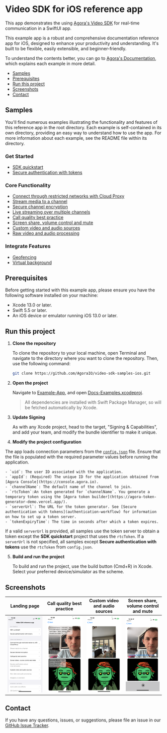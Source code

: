 # Video SDK for iOS reference app

This app demonstrates the using [Agora's Video SDK](https://docs.agora.io/en/video-calling/get-started/get-started-sdk) 
for real-time communication in a SwiftUI app.

This example app is a robust and comprehensive documentation reference app for iOS, designed to enhance your productivity and understanding. It's built to be flexible, easily extensible, and beginner-friendly.

To understand the contents better, you can go to [Agora's Documentation](https://docs.agora.io), which explains each example in more detail.

- [Samples](#samples-)
- [Prerequisites](#prerequisites)
- [Run this project](#run-this-project)
- [Screenshots](#screenshots)
- [Contact](#contact)

## Samples

You'll find numerous examples illustrating the functionality and features of this reference app in the root directory. Each example is self-contained in its own directory, providing an easy way to understand how to use the app. For more information about each example, see the README file within its directory.

### Get Started
- [SDK quickstart](./get-started-sdk/)
- [Secure authentication with tokens](./authentication-workflow/)

### Core Functionality

- [Connect through restricted networks with Cloud Proxy](./cloud-proxy/)
- [Stream media to a channel](./play-media/)
- [Secure channel encryption](./media-stream-encryption/)
- [Live streaming over multiple channels](./live-streaming-over-multiple-channels/)
- [Call quality best practice](./ensure-channel-quality/)
- [Screen share, volume control and mute](./product-workflow/)
- [Custom video and audio sources](./custom-video-and-audio/)
- [Raw video and audio processing](./stream-raw-audio-and-video/)
<!-- - [Integrate and extension]() -->

### Integrate Features

- [Geofencing](./geofencing/)
- [Virtual background](./virtual-background/)

## Prerequisites

Before getting started with this example app, please ensure you have the following software installed on your machine:

- Xcode 13.0 or later.
- Swift 5.5 or later.
- An iOS device or emulator running iOS 13.0 or later.

## Run this project

1. **Clone the repository**

    To clone the repository to your local machine, open Terminal and navigate to the directory where you want to clone the repository. Then, use the following command:
    
    ```sh
    git clone https://github.com/AgoraIO/video-sdk-samples-ios.git
    ```

2. **Open the project**

   Navigate to [Example-App](Example-App), and open [Docs-Examples.xcodeproj](Example-App/Docs-Examples.xcodeproj).
   
   > All dependencies are installed with Swift Package Manager, so will be fetched automatically by Xcode.

3. **Update Signing**

   As with any Xcode project, head to the target, "Signing & Capabilities", and add your team, and modify the bundle identifier to make it unique.

4.  **Modify the project configuration**

   The app loads connection parameters from the [`config.json`](./agora-manager/config.json) file. Ensure that the 
   file is populated with the required parameter values before running the application.

    - `uid`: The user ID associated with the application.
    - `appId`: (Required) The unique ID for the application obtained from [Agora Console](https://console.agora.io). 
    - `channelName`: The default name of the channel to join.
    - `rtcToken`:An token generated for `channelName`. You generate a temporary token using the [Agora token builder](https://agora-token-generator-demo.vercel.app/).
    - `serverUrl`: The URL for the token generator. See [Secure authentication with tokens](authentication-workflow) for information on how to set up a token server.
    - `tokenExpiryTime`: The time in seconds after which a token expires.

   If a valid `serverUrl` is provided, all samples use the token server to obtain a token except the **SDK quickstart** project that uses the `rtcToken`. If a `serverUrl` is not specified, all samples except **Secure authentication with tokens** use the `rtcToken` from `config.json`.

5. **Build and run the project**

   To build and run the project, use the build button (Cmd+R) in Xcode. Select your preferred device/simulator as the scheme.

## Screenshots

| Landing page | Call quality best practice | Custom video and audio sources | Screen share, volume control and mute |
|:-:|:-:|:-:|:-:|
| ![Landing page of the application](Example-App/Docs-Examples/Documentation.docc/Resources/media/landing-page.png) | ![Two streams and quality details in the top left of each stream](Example-App/Docs-Examples/Documentation.docc/Resources/media/ensure-channel-quality.png) | ![Custom camera using the ultra wide iPhone capture](Example-App/Docs-Examples/Documentation.docc/Resources/media/custom-video-and-audio.png) | ![Local and remote olume control + screen sharing option](Example-App/Docs-Examples/Documentation.docc/Resources/media/product-workflow.png) |

## Contact

If you have any questions, issues, or suggestions, please file an issue in our [GitHub Issue Tracker](https://github.com/AgoraIO/video-sdk-samples-ios/issues).

